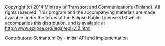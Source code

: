  Copyright (c) 2014 Ministry of Transport and Communications (Finland).
 All rights reserved. This program and the accompanying materials
 are made available under the terms of the Eclipse Public License v1.0
 which accompanies this distribution, and is available at
 http://www.eclipse.org/legal/epl-v10.html

 Contributors:
     Semantum Oy - initial API and implementation
